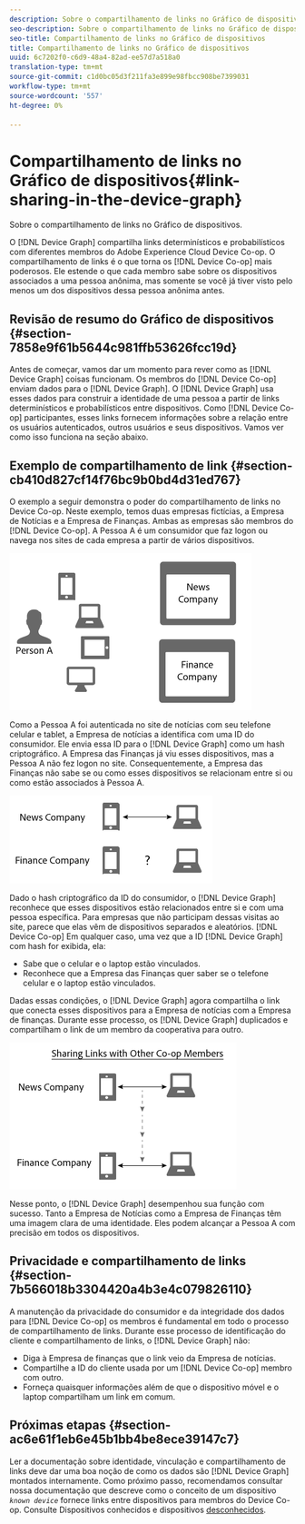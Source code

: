 ```yaml
---
description: Sobre o compartilhamento de links no Gráfico de dispositivos.
seo-description: Sobre o compartilhamento de links no Gráfico de dispositivos.
seo-title: Compartilhamento de links no Gráfico de dispositivos
title: Compartilhamento de links no Gráfico de dispositivos
uuid: 6c7202f0-c6d9-48a4-82ad-ee57d7a518a0
translation-type: tm+mt
source-git-commit: c1d0bc05d3f211fa3e899e98fbcc908be7399031
workflow-type: tm+mt
source-wordcount: '557'
ht-degree: 0%

---
```



# Compartilhamento de links no Gráfico de dispositivos{#link-sharing-in-the-device-graph}

Sobre o compartilhamento de links no Gráfico de dispositivos.

O [!DNL Device Graph] compartilha links determinísticos e probabilísticos com diferentes membros do Adobe Experience Cloud Device Co-op. O compartilhamento de links é o que torna os [!DNL Device Co-op] mais poderosos. Ele estende o que cada membro sabe sobre os dispositivos associados a uma pessoa anônima, mas somente se você já tiver visto pelo menos um dos dispositivos dessa pessoa anônima antes.

## Revisão de resumo do Gráfico de dispositivos {#section-7858e9f61b5644c981ffb53626fcc19d}

Antes de começar, vamos dar um momento para rever como as [!DNL Device Graph] coisas funcionam. Os membros do [!DNL Device Co-op] enviam dados para o [!DNL Device Graph]. O [!DNL Device Graph] usa esses dados para construir a identidade de uma pessoa a partir de links [](../processes/links.md#concept-58bb7ab25f904f5f98d645e35205c931) determinísticos e probabilísticos entre dispositivos. Como [!DNL Device Co-op] participantes, esses links fornecem informações sobre a relação entre os usuários autenticados, outros usuários e seus dispositivos. Vamos ver como isso funciona na seção abaixo.

## Exemplo de compartilhamento de link {#section-cb410d827cf14f76bc9b0bd4d31ed767}

O exemplo a seguir demonstra o poder do compartilhamento de links no Device Co-op. Neste exemplo, temos duas empresas fictícias, a Empresa de Notícias e a Empresa de Finanças. Ambas as empresas são membros do [!DNL Device Co-op]. A Pessoa A é um consumidor que faz logon ou navega nos sites de cada empresa a partir de vários dispositivos.

![](assets/share1.png)

Como a Pessoa A foi autenticada no site de notícias com seu telefone celular e tablet, a Empresa de notícias a identifica com uma ID do consumidor. Ele envia essa ID para o [!DNL Device Graph] como um hash criptográfico. A Empresa das Finanças já viu esses dispositivos, mas a Pessoa A não fez logon no site. Consequentemente, a Empresa das Finanças não sabe se ou como esses dispositivos se relacionam entre si ou como estão associados à Pessoa A.

![](assets/share2.png)

Dado o hash criptográfico da ID do consumidor, o [!DNL Device Graph] reconhece que esses dispositivos estão relacionados entre si e com uma pessoa específica. Para empresas que não participam dessas visitas ao site, parece que elas vêm de dispositivos separados e aleatórios. [!DNL Device Co-op] Em qualquer caso, uma vez que a ID [!DNL Device Graph] com hash for exibida, ela:

* Sabe que o celular e o laptop estão vinculados.
* Reconhece que a Empresa das Finanças quer saber se o telefone celular e o laptop estão vinculados.

Dadas essas condições, o [!DNL Device Graph] agora compartilha o link que conecta esses dispositivos para a Empresa de notícias com a Empresa de finanças. Durante esse processo, os [!DNL Device Graph] duplicados e compartilham o link de um membro da cooperativa para outro.

![](assets/share3.png)

Nesse ponto, o [!DNL Device Graph] desempenhou sua função com sucesso. Tanto a Empresa de Notícias como a Empresa de Finanças têm uma imagem clara de uma identidade. Eles podem alcançar a Pessoa A com precisão em todos os dispositivos.

## Privacidade e compartilhamento de links {#section-7b566018b3304420a4b3e4c079826110}

A manutenção da privacidade do consumidor e da integridade dos dados para [!DNL Device Co-op] os membros é fundamental em todo o processo de compartilhamento de links. Durante esse processo de identificação do cliente e compartilhamento de links, o [!DNL Device Graph] não:

* Diga à Empresa de finanças que o link veio da Empresa de notícias.
* Compartilhe a ID do cliente usada por um [!DNL Device Co-op] membro com outro.
* Forneça quaisquer informações além de que o dispositivo móvel e o laptop compartilham um link em comum.

## Próximas etapas {#section-ac6e61f1eb6e45b1bb4be8ece39147c7}

Ler a documentação sobre identidade, vinculação e compartilhamento de links deve dar uma boa noção de como os dados são [!DNL Device Graph] montados internamente. Como próximo passo, recomendamos consultar nossa documentação que descreve como o conceito de um dispositivo *`known device`* fornece links entre dispositivos para membros do Device Co-op. Consulte Dispositivos [](../processes/known-device.md#concept-8e87c276819a48bfac5cef10b45216d1) conhecidos e dispositivos [desconhecidos](../processes/unknown-device.md#concept-95090d341cdc4c22ba4319d79d8f6e40).
